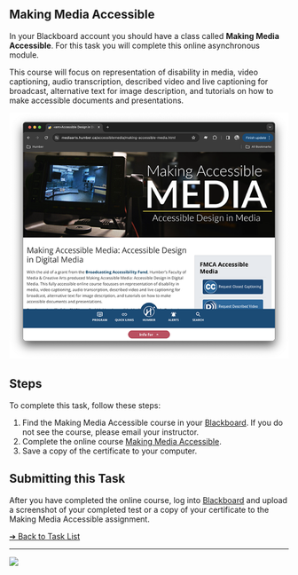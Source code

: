 <style>@import url("//readme.codeadam.ca/readme.css");</style>

## Making Media Accessible

In your Blackboard account you should have a class called **Making Media Accessible**. For this task you will complete this online asynchronous module. 

This course will focus on representation of disability in media, video captioning, audio transcription, described video and live captioning for broadcast, alternative text for image description, and tutorials on how to make accessible documents and presentations.

![Academic Integrity online module](images/screenshot-making-media-accessible.png)

## Steps

To complete this task, follow these steps:

1. Find the Making Media Accessible course in your [Blackboard](https://learn.humber.ca/). If you do not see the course, please email your instructor.
2. Complete the online course [Making Media Accessible](https://mediaarts.humber.ca/accessiblemedia/making-accessible-media.html).
3. Save a copy of the certificate to your computer. 

## Submitting this Task

After you have completed the online course, log into [Blackboard](https://learn.humber.ca/) and upload a screenshot of your completed test or a copy of your certificate to the Making Media Accessible assignment.

[&#10132; Back to Task List](/)

---

<a href="https://brickmmo.com">
<img src="https://cdn.brickmmo.com/images@1.0.0/brickmmo-logo-coloured-horizontal.png" width="200">
</a>

<script src="https://cdn.brickmmo.com/bar@1.0.0/bar.js"></script>
